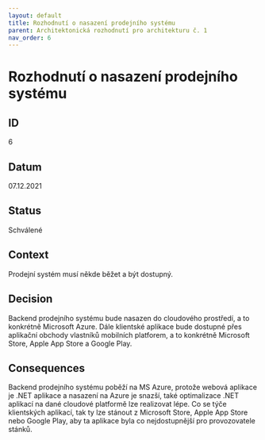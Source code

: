 ```yaml
---
layout: default
title: Rozhodnutí o nasazení prodejního systému
parent: Architektonická rozhodnutí pro architekturu č. 1
nav_order: 6
---
```


# Rozhodnutí o nasazení prodejního systému

## ID
6

## Datum
07.12.2021

## Status
Schválené

## Context
Prodejní systém musí někde běžet a být dostupný.

## Decision
Backend prodejního systému bude nasazen do cloudového prostředí, a to konkrétně Microsoft Azure. Dále klientské aplikace bude dostupné přes aplikační obchody vlastníků mobilních platforem, a to konkrétně Microsoft Store, Apple App Store a Google Play.

## Consequences
Backend prodejního systému poběží na MS Azure, protože webová aplikace je .NET aplikace a nasazení na Azure je snazší, také optimalizace .NET aplikací na dané cloudové platformě lze realizovat lépe. Co se týče klientských aplikací, tak ty lze stánout z Microsoft Store, Apple App Store nebo Google Play, aby ta aplikace byla co nejdostupnější pro provozovatele stánků.